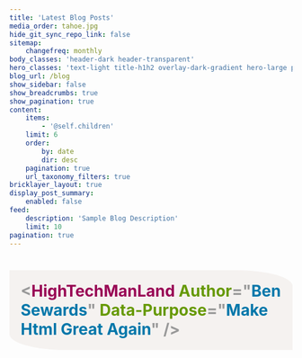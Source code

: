 ```yaml
---
title: 'Latest Blog Posts'
media_order: tahoe.jpg
hide_git_sync_repo_link: false
sitemap:
    changefreq: monthly
body_classes: 'header-dark header-transparent'
hero_classes: 'text-light title-h1h2 overlay-dark-gradient hero-large parallax'
blog_url: /blog
show_sidebar: false
show_breadcrumbs: true
show_pagination: true
content:
    items:
        - '@self.children'
    limit: 6
    order:
        by: date
        dir: desc
    pagination: true
    url_taxonomy_filters: true
bricklayer_layout: true
display_post_summary:
    enabled: false
feed:
    description: 'Sample Blog Description'
    limit: 10
pagination: true
---
```


<h1 style="color: #999;background-color: #f5f2f0;padding: 20px;border-radius: 0% 20%;"><strong><span style="">&lt;</span><span style="color: #905;">HighTechManLand</span> <span style="color: #690;">Author</span>="<span style="color: #07a">Ben Sewards</span>" <span style="color: #690;">Data-Purpose</span>="<span style="color: #07a">Make Html Great Again</span>" /&gt;</strong></h1>